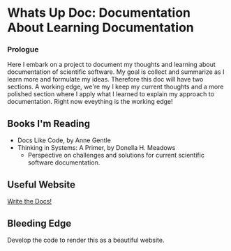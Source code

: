 # Whats Up Doc: Documentation About Learning Documentation

### Prologue 

Here I embark on a project to document my thoughts and learning about documentation of scientific software. 
My goal is collect and summarize as I learn more and formulate my ideas. Therefore this doc will have two 
sections. A working edge, we're my I keep my current thoughts and a more polished section where I apply 
what I learned to explain my approach to documentation. Right now eveything is the working edge! 

## Books I'm Reading

* Docs Like Code, by Anne Gentle
* Thinking in Systems: A Primer, by Donella H. Meadows
  * Perspective on challenges and solutions for current scientific software documentation.

## Useful Website
[Write the Docs!](http://www.writethedocs.org)


## Bleeding Edge

Develop the code to render this as a beautiful website.
